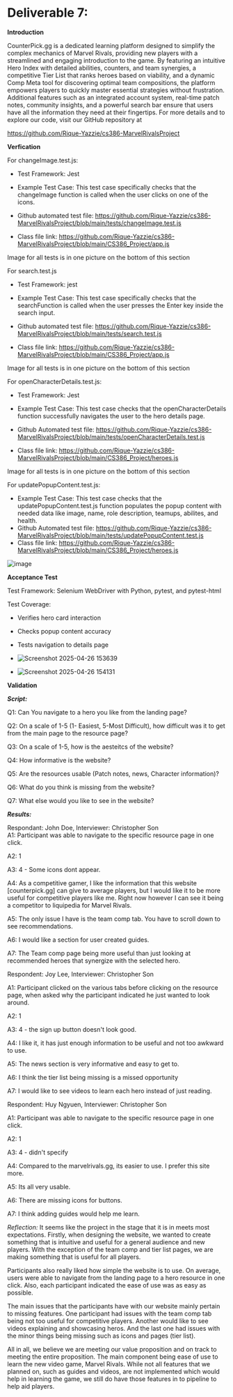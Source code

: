 # Deliverable 7:

**Introduction**

CounterPick.gg is a dedicated learning platform designed to simplify the complex mechanics of Marvel Rivals, providing new players with a streamlined and engaging introduction to the game. By featuring an intuitive Hero Index with detailed abilities, counters, and team synergies, a competitive Tier List that ranks heroes based on viability, and a dynamic Comp Meta tool for discovering optimal team compositions, the platform empowers players to quickly master essential strategies without frustration. Additional features such as an integrated account system, real-time patch notes, community insights, and a powerful search bar ensure that users have all the information they need at their fingertips. For more details and to explore our code, visit our GitHub repository at

https://github.com/Rique-Yazzie/cs386-MarvelRivalsProject

**Verfication**

For changeImage.test.js:

- Test Framework: Jest 

- Example Test Case: This test case specifically checks that the changeImage function is called when the user clicks on one of the icons.
- Github automated test file: https://github.com/Rique-Yazzie/cs386-MarvelRivalsProject/blob/main/tests/changeImage.test.js
- Class file link: https://github.com/Rique-Yazzie/cs386-MarvelRivalsProject/blob/main/CS386_Project/app.js

Image for all tests is in one picture on the bottom of this section

For search.test.js

- Test Framework: jest

- Example Test Case: This test case specifically checks that the searchFunction is called when the user presses the Enter key inside the search input.
- Github automated test file: https://github.com/Rique-Yazzie/cs386-MarvelRivalsProject/blob/main/tests/search.test.js
- Class file link: https://github.com/Rique-Yazzie/cs386-MarvelRivalsProject/blob/main/CS386_Project/app.js

Image for all tests is in one picture on the bottom of this section

For openCharacterDetails.test.js:

- Test Framework: Jest

- Example Test Case: This test case checks that the openCharacterDetails function successfully navigates the user to the hero details page.
- Github Automated test file: https://github.com/Rique-Yazzie/cs386-MarvelRivalsProject/blob/main/tests/openCharacterDetails.test.js
- Class file link: https://github.com/Rique-Yazzie/cs386-MarvelRivalsProject/blob/main/CS386_Project/heroes.js

Image for all tests is in one picture on the bottom of this section

For updatePopupContent.test.js:

- Example Test Case: This test case checks that the updatePopupContent.test.js function populates the popup content with needed data like image, name, role description, teamups, abilites, and health.
- Github Automated test file: https://github.com/Rique-Yazzie/cs386-MarvelRivalsProject/blob/main/tests/updatePopupContent.test.js
- Class file link: https://github.com/Rique-Yazzie/cs386-MarvelRivalsProject/blob/main/CS386_Project/heroes.js

![image](https://github.com/user-attachments/assets/eb2e995d-f002-4152-8065-dd79c008ddf9)


**Acceptance Test**

Test Framework: Selenium WebDriver with Python, pytest, and pytest-html

Test Coverage:
- Verifies hero card interaction
- Checks popup content accuracy
- Tests navigation to details page

- ![Screenshot 2025-04-26 153639](https://github.com/user-attachments/assets/f4e03f3a-c4ea-4e3f-98b1-89df5cfd487c)
- ![Screenshot 2025-04-26 154131](https://github.com/user-attachments/assets/e20df5fa-3c8a-47f4-acc3-049e5e93d210)


**Validation**

***Script:***

Q1:  Can You navigate to a hero you like from the landing page?

Q2:  On a scale of 1-5 (1- Easiest, 5-Most Difficult), how difficult was it to get from the main page to the resource page?

Q3:  On a scale of 1-5, how is the aesteitcs of the website?

Q4:  How informative is the website?

Q5:  Are the resources usable (Patch notes, news, Character information)?

Q6:  What do you think is missing from the website?

Q7:  What else would you like to see in the website?

***Results:***

Respondant: John Doe, Interviewer: Christopher Son  
  A1:  Participant was able to navigate to the specific resource page in one click.  
  
  A2:  1  
  
  A3:  4 - Some icons dont appear.  
  
  A4:  As a competitive gamer, I like the information that this website [counterpick.gg] can give to average players,   but I would like it to be more useful for competitive players like me. Right now however I can see it being a      competitor to liquipedia for Marvel Rivals.  
  
  A5:  The only issue I have is the team comp tab. You have to scroll down to see recommendations.  
  
  A6:  I would like a section for user created guides.  
  
  A7:  The Team comp page being more useful than just looking at recommended heroes that synergize with the selected         hero.  

Respondent: Joy Lee, Interviewer: Christopher Son  

A1:  Participant clicked on the various tabs before clicking on the resource page, when asked why the participant indicated he just wanted to look around.  

A2:  1  

A3:  4 - the sign up button doesn't look good.  

A4:  I like it, it has just enough information to be useful and not too awkward to use.  

A5:  The news section is very informative and easy to get to.  

A6:  I think the tier list being missing is a missed opportunity  

A7:  I would like to see videos to learn each hero instead of just reading.  

Respondent: Huy Ngyuen, Interviewer: Christopher Son  

A1:  Participant was able to navigate to the specific resource page in one click.  

A2:  1  

A3:  4 - didn't specify  

A4:  Compared to the marvelrivals.gg, its easier to use. I prefer this site more.  

A5:  Its all very usable.  

A6:  There are missing icons for buttons.  

A7:  I think adding guides would help me learn.  

*Reflection:*
It seems like the project in the stage that it is in meets most expectations. Firstly, when designing the website, we wanted to create something that is intuitive and useful for a general audience and new players. With the exception of the team comp and tier list pages, we are making something that is useful for all players. 

Participants also really liked how simple the website is to use. On average, users were able to navigate from the landing page to a hero resource in one click. Also, each participant indicated the ease of use was as easy as possible.

The main issues that the participants have with our website mainly pertain to missing features. One participant had issues with the team comp tab being not too useful for competitive players. Another would like to see videos explaining and showcasing heros. And the last one had issues with the minor things being missing such as icons and pages (tier list). 

All in all, we believe we are meeting our value proposition and on track to meeting the entire proposition. The main component being ease of use to learn the new video game, Marvel Rivals. While not all features that we planned on, such as guides and videos, are not implemented which would help in learning the game, we still do have those features in to pipeline to help aid players. 
